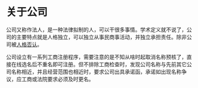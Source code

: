 # 关于公司

公司又称作法人，是一种法律拟制的人，可以干很多事情。学术定义就不说了，公司的主要特点就是人格独立，可以独立从事民商事活动，并独立承担责任。除非公司被[人格否认](ren-ge-fou-ren.md)。

公司设立有一系列工商注册程序，需要注意的是不知从啥时起取消名称预核了，直接在线选名后不重名即可注册。但不排除工商检查时，发现公司名称与先前其它公司名称相近，并且经营范围也相近时，要求公司出具承诺函，承诺如出现名称争议，应工商或法院要求必须及时更名。